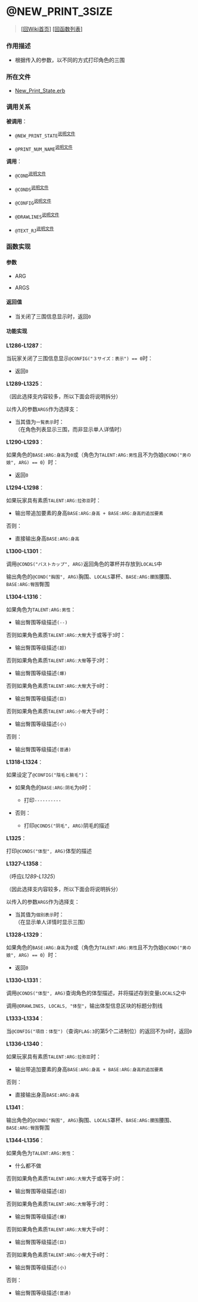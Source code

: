 ﻿# @NEW_PRINT_3SIZE

> [\[回Wiki首页\]](/Wiki) [\[回函数列表\]](/Wiki/erasqn_wiki/function/README.md)

### 作用描述

+ 根据传入的参数，以不同的方式打印角色的三围

### 所在文件

+ [New_Print_State.erb](/ERB/SHOP/New_Print_State.erb#L1285-L1358)

### 调用关系

**被调用**：

+ `@NEW_PRINT_STATE`<sup>[说明文件](/Wiki/erasqn_wiki/function/func_template.md)</sup>

+ `@PRINT_NUM_NAME`<sup>[说明文件](/Wiki/erasqn_wiki/function/func_template.md)</sup>

**调用**：

+ `@COND`<sup>[说明文件](/Wiki/erasqn_wiki/function/c/cond.md)</sup>

+ `@CONDS`<sup>[说明文件](/Wiki/erasqn_wiki/function/c/conds.md)</sup>

+ `@CONFIG`<sup>[说明文件](/Wiki/erasqn_wiki/function/c/config.md)</sup>

+ `@DRAWLINES`<sup>[说明文件](/Wiki/erasqn_wiki/function/d/drawlines.md)</sup>

+ `@TEXT_RJ`<sup>[说明文件](/Wiki/erasqn_wiki/function/t/text_rj.md)</sup>

### 函数实现

#### 参数

+ ARG

+ ARGS

#### 返回值

+ 当关闭了三围信息显示时，返回`0`

#### 功能实现

**L1286-L1287**：

当玩家关闭了三围信息显示`@CONFIG("３サイズ：表示") == 0`时：

  + 返回`0`

**L1289-L1325**：

（因此选择支内容较多，所以下面会将说明拆分）

以传入的参数`ARGS`作为选择支：

  + 当其值为`一覧表示`时：<br/>（在角色列表显示三围，而非显示单人详情时）

**L1290-L1293**：

如果角色的`BASE:ARG:身高`为`0`或（角色为`TALENT:ARG:男性`且不为伪娘`@COND("男の娘", ARG) == 0`）时：

  + 返回`0`

**L1294-L1298**：

如果玩家具有素质`TALENT:ARG:拉弥亚`时：

 + 输出带追加要素的身高`BASE:ARG:身高 + BASE:ARG:身高的追加要素`

否则：

  + 直接输出身高`BASE:ARG:身高`

**L1300-L1301**：

调用`@CONDS("バストカップ", ARG)`返回角色的罩杯并存放到`LOCALS`中

输出角色的`@COND("胸围", ARG)`胸围、`LOCALS`罩杯、`BASE:ARG:腰围`腰围、`BASE:ARG:臀围`臀围

**L1304-L1316**：

如果角色为`TALENT:ARG:男性`：

  + 输出臀围等级描述`(--)`

否则如果角色素质`TALENT:ARG:大臀`大于或等于`3`时：

  + 输出臀围等级描述`(超)`

否则如果角色素质`TALENT:ARG:大臀`等于`2`时：

  + 输出臀围等级描述`(爆)`

否则如果角色素质`TALENT:ARG:大臀`大于`0`时：

  + 输出臀围等级描述`(巨)`

否则如果角色素质`TALENT:ARG:小臀`大于`0`时：

  + 输出臀围等级描述`(小)`

否则：

  + 输出臀围等级描述`(普通)`

**L1318-L1324**：

如果设定了`@CONFIG("陰毛と腋毛")`：

  + 如果角色的`BASE:ARG:阴毛`为`0`时：

    + 打印`----------`

  + 否则：

    + 打印`@CONDS("阴毛", ARG)`阴毛的描述

**L1325**：

打印`@CONDS("体型", ARG)`体型的描述

**L1327-L1358**：

（呼应*L1289-L1325*）

（因此选择支内容较多，所以下面会将说明拆分）

以传入的参数`ARGS`作为选择支：

  + 当其值为`個別表示`时：<br/>（在显示单人详情时显示三围）

**L1328-L1329**：

如果角色的`BASE:ARG:身高`为`0`或（角色为`TALENT:ARG:男性`且不为伪娘`@COND("男の娘", ARG) == 0`）时：

  + 返回`0`

**L1330-L1331**：

调用`@CONDS("体型", ARG)`查询角色的体型描述，并将描述存到变量`LOCALS`之中

调用`@DRAWLINES, LOCALS, "体型"`，输出体型信息区块的标题分割线

**L1333-L1334**：

当`@CONFIG("項目：体型")`（查询`FLAG:3`的第5个二进制位）的返回不为`0`时，返回`0`

**L1336-L1340**：

如果玩家具有素质`TALENT:ARG:拉弥亚`时：

 + 输出带追加要素的身高`BASE:ARG:身高 + BASE:ARG:身高的追加要素`

否则：

  + 直接输出身高`BASE:ARG:身高`

**L1341**：

输出角色的`@COND("胸围", ARG)`胸围、`LOCALS`罩杯、`BASE:ARG:腰围`腰围、`BASE:ARG:臀围`臀围

**L1344-L1356**：

如果角色为`TALENT:ARG:男性`：

  + 什么都不做

否则如果角色素质`TALENT:ARG:大臀`大于或等于`3`时：

  + 输出臀围等级描述`(超)`

否则如果角色素质`TALENT:ARG:大臀`等于`2`时：

  + 输出臀围等级描述`(爆)`

否则如果角色素质`TALENT:ARG:大臀`大于`0`时：

  + 输出臀围等级描述`(巨)`

否则如果角色素质`TALENT:ARG:小臀`大于`0`时：

  + 输出臀围等级描述`(小)`

否则：

  + 输出臀围等级描述`(普通)`
